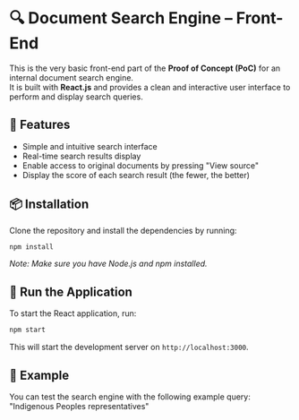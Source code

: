 # 🔍 Document Search Engine – Front-End

This is the very basic front-end part of the **Proof of Concept (PoC)** for an internal document search engine.  
It is built with **React.js** and provides a clean and interactive user interface to perform and display search queries.


## 🚀 Features

- Simple and intuitive search interface  
- Real-time search results display  
- Enable access to original documents by pressing "View source"
- Display the score of each search result (the fewer, the better)


## 📦 Installation

Clone the repository and install the dependencies by running:

```bash
npm install
```
*Note: Make sure you have Node.js and npm installed.*

## 🏃 Run the Application
To start the React application, run:

```bash
npm start
```
This will start the development server on `http://localhost:3000`.

## 🧪 Example

You can test the search engine with the following example query: "Indigenous Peoples representatives"
